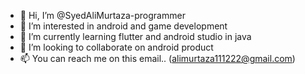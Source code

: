 - 👋 Hi, I’m @SyedAliMurtaza-programmer
- 👀 I’m interested in android and game development
- 🌱 I’m currently learning flutter and android studio in java
- 💞️ I’m looking to collaborate on android product
- 📫 You can reach me on this email.. (alimurtaza111222@gmail.com)

<!---
SyedAliMurtaza-programmer/SyedAliMurtaza-programmer is a ✨ special ✨ repository because its `README.md` (this file) appears on your GitHub profile.
You can click the Preview link to take a look at your changes.
--->
